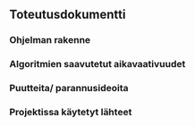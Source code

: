 ## Toteutusdokumentti

### Ohjelman rakenne

### Algoritmien saavutetut aikavaativuudet

### Puutteita/ parannusideoita

### Projektissa käytetyt lähteet